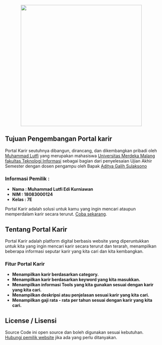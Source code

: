 <p align="center"><a href="https://semuabisa.web.id/" target="_blank"><img src="https://semuabisa.web.id/wp-content/uploads/2022/01/yellow-cretivedev-2x.png" width="400"></a></p>

<!-- <p align="center">
<a href="https://travis-ci.org/laravel/framework"><img src="https://travis-ci.org/laravel/framework.svg" alt="Build Status"></a>
<a href="https://packagist.org/packages/laravel/framework"><img src="https://img.shields.io/packagist/dt/laravel/framework" alt="Total Downloads"></a>
<a href="https://packagist.org/packages/laravel/framework"><img src="https://img.shields.io/packagist/v/laravel/framework" alt="Latest Stable Version"></a>
<a href="https://packagist.org/packages/laravel/framework"><img src="https://img.shields.io/packagist/l/laravel/framework" alt="License"></a>
</p> -->

## Tujuan Pengembangan Portal karir

Portal Karir seutuhnya dibangun, dirancang, dan dikembangkan pribadi oleh [Muhammad Lutfi](https://instagram.com/muhammadluttfy) yang merupakan mahasiswa [Universitas Merdeka Malang](https://instagram.com/unmermlg) [fakultas Teknologi Informasi](https://fti.unmer.ac.id/) sebagai bagian dari penyelesaian Ujian Akhir Semester dengan dosen pengampu oleh Bapak [Aditya Galih Sulaksono](https://www.instagram.com/aditgs/)

### Informasi Pemilik :

-   **Nama : Muhammad Lutfi Edi Kurniawan**
-   **NIM : 18083000124**
-   **Kelas : 7E**

Portal Karir adalah solusi untuk kamu yang ingin mencari ataupun memperdalam karir secara terurut. [Coba sekarang](https://portalkarir.semuabisa.web.id/).

## Tentang Portal Karir

Portal Karir adalah platform digital berbasis website yang diperuntukkan untuk kita yang ingin mencari karir secara terurut dan terarah, menampilkan beberapa informasi seputar karir yang kita cari dan kita kembangkan.

### Fitur Portal Karir

-   **Menampilkan karir berdasarkan category.**
-   **Menampilkan karir berdasarkan keyword yang kita masukkan.**
-   **Menampilkan informasi Tools yang kita gunakan sesuai dengan karir yang kita cari.**
-   **Menampilkan deskripsi atau penjelasan sesuai karir yang kita cari.**
-   **Menampilkan gaji rata - rata per tahun sesuai dengan karir yang kita cari.**

## License / Lisensi

Source Code ini open source dan boleh digunakan sesuai kebutuhan. [Hubungi pemilik website](https://wa.me/6282340378657/) jika ada yang perlu ditanyakan.
